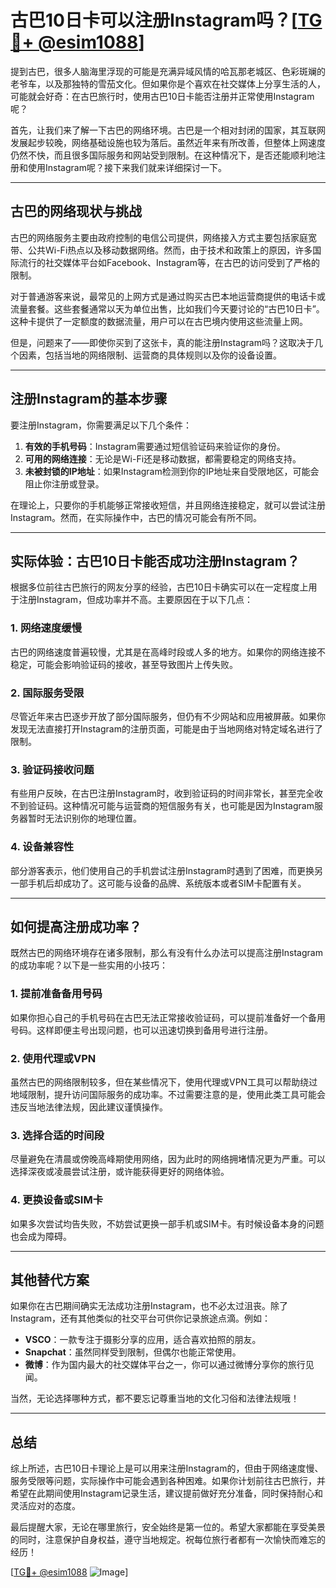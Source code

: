 # 古巴10日卡可以注册Instagram吗？[[TG💪+ @esim1088](https://t.me/s/esim1088)]

提到古巴，很多人脑海里浮现的可能是充满异域风情的哈瓦那老城区、色彩斑斓的老爷车，以及那独特的雪茄文化。但如果你是个喜欢在社交媒体上分享生活的人，可能就会好奇：在古巴旅行时，使用古巴10日卡能否注册并正常使用Instagram呢？

首先，让我们来了解一下古巴的网络环境。古巴是一个相对封闭的国家，其互联网发展起步较晚，网络基础设施也较为落后。虽然近年来有所改善，但整体上网速度仍然不快，而且很多国际服务和网站受到限制。在这种情况下，是否还能顺利地注册和使用Instagram呢？接下来我们就来详细探讨一下。

---

## 古巴的网络现状与挑战

古巴的网络服务主要由政府控制的电信公司提供，网络接入方式主要包括家庭宽带、公共Wi-Fi热点以及移动数据网络。然而，由于技术和政策上的原因，许多国际流行的社交媒体平台如Facebook、Instagram等，在古巴的访问受到了严格的限制。

对于普通游客来说，最常见的上网方式是通过购买古巴本地运营商提供的电话卡或流量套餐。这些套餐通常以天为单位出售，比如我们今天要讨论的“古巴10日卡”。这种卡提供了一定额度的数据流量，用户可以在古巴境内使用这些流量上网。

但是，问题来了——即使你买到了这张卡，真的能注册Instagram吗？这取决于几个因素，包括当地的网络限制、运营商的具体规则以及你的设备设置。

---

## 注册Instagram的基本步骤

要注册Instagram，你需要满足以下几个条件：

1. **有效的手机号码**：Instagram需要通过短信验证码来验证你的身份。
2. **可用的网络连接**：无论是Wi-Fi还是移动数据，都需要稳定的网络支持。
3. **未被封锁的IP地址**：如果Instagram检测到你的IP地址来自受限地区，可能会阻止你注册或登录。

在理论上，只要你的手机能够正常接收短信，并且网络连接稳定，就可以尝试注册Instagram。然而，在实际操作中，古巴的情况可能会有所不同。

---

## 实际体验：古巴10日卡能否成功注册Instagram？

根据多位前往古巴旅行的网友分享的经验，古巴10日卡确实可以在一定程度上用于注册Instagram，但成功率并不高。主要原因在于以下几点：

### 1. 网络速度缓慢
古巴的网络速度普遍较慢，尤其是在高峰时段或人多的地方。如果你的网络连接不稳定，可能会影响验证码的接收，甚至导致图片上传失败。

### 2. 国际服务受限
尽管近年来古巴逐步开放了部分国际服务，但仍有不少网站和应用被屏蔽。如果你发现无法直接打开Instagram的注册页面，可能是由于当地网络对特定域名进行了限制。

### 3. 验证码接收问题
有些用户反映，在古巴注册Instagram时，收到验证码的时间非常长，甚至完全收不到验证码。这种情况可能与运营商的短信服务有关，也可能是因为Instagram服务器暂时无法识别你的地理位置。

### 4. 设备兼容性
部分游客表示，他们使用自己的手机尝试注册Instagram时遇到了困难，而更换另一部手机后却成功了。这可能与设备的品牌、系统版本或者SIM卡配置有关。

---

## 如何提高注册成功率？

既然古巴的网络环境存在诸多限制，那么有没有什么办法可以提高注册Instagram的成功率呢？以下是一些实用的小技巧：

### 1. 提前准备备用号码
如果你担心自己的手机号码在古巴无法正常接收验证码，可以提前准备好一个备用号码。这样即便主号出现问题，也可以迅速切换到备用号进行注册。

### 2. 使用代理或VPN
虽然古巴的网络限制较多，但在某些情况下，使用代理或VPN工具可以帮助绕过地域限制，提升访问国际服务的成功率。不过需要注意的是，使用此类工具可能会违反当地法律法规，因此建议谨慎操作。

### 3. 选择合适的时间段
尽量避免在清晨或傍晚高峰期使用网络，因为此时的网络拥堵情况更为严重。可以选择深夜或凌晨尝试注册，或许能获得更好的网络体验。

### 4. 更换设备或SIM卡
如果多次尝试均告失败，不妨尝试更换一部手机或SIM卡。有时候设备本身的问题也会成为障碍。

---

## 其他替代方案

如果你在古巴期间确实无法成功注册Instagram，也不必太过沮丧。除了Instagram，还有其他类似的社交平台可供你记录旅途点滴。例如：

- **VSCO**：一款专注于摄影分享的应用，适合喜欢拍照的朋友。
- **Snapchat**：虽然同样受到限制，但偶尔也能正常使用。
- **微博**：作为国内最大的社交媒体平台之一，你可以通过微博分享你的旅行见闻。

当然，无论选择哪种方式，都不要忘记尊重当地的文化习俗和法律法规哦！

---

## 总结

综上所述，古巴10日卡理论上是可以用来注册Instagram的，但由于网络速度慢、服务受限等问题，实际操作中可能会遇到各种困难。如果你计划前往古巴旅行，并希望在此期间使用Instagram记录生活，建议提前做好充分准备，同时保持耐心和灵活应对的态度。

最后提醒大家，无论在哪里旅行，安全始终是第一位的。希望大家都能在享受美景的同时，注意保护自身权益，遵守当地规定。祝每位旅行者都有一次愉快而难忘的经历！

[[TG💪+ @esim1088](https://t.me/s/esim1088) ![Image](https://i.postimg.cc/4NQfJmqS/Snipaste-2025-05-13-00-14-12.png)]